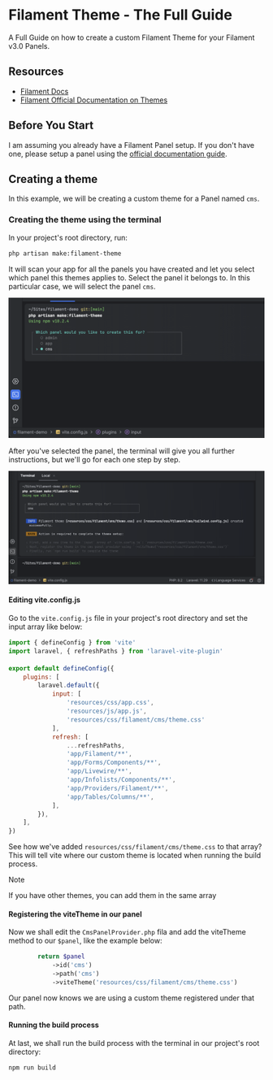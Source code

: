 # Filament Theme - The Full Guide
A Full Guide on how to create a custom Filament Theme for your Filament v3.0 Panels.

## Resources
- [Filament Docs](https://filamentphp.com/docs/)
- [Filament Official Documentation on Themes](https://filamentphp.com/docs/3.x/panels/themes#creating-a-custom-theme)

## Before You Start

I am assuming you already have a Filament Panel setup. If you don't have one, please setup a 
panel using the [official documentation guide](https://filamentphp.com/docs/3.x/panels/getting-started).

## Creating a theme

In this example, we will be creating a custom theme for a Panel named `cms`.

### Creating the theme using the terminal

In your project's root directory, run:

```bash
php artisan make:filament-theme
```

It will scan your app for all the panels you have created and let you select which panel this themes applies to. Select the panel it belongs to. In this particular case, we will select the panel `cms`.

![Create Theme Terminal Command](./screenshots/create-theme.png)

After you've selected the panel, the terminal will give you all further instructions, but we'll go for each one step by step.

![After Creating the Theme](./screenshots/after-create-theme.png)

#### Editing vite.config.js

Go to the `vite.config.js` file in your project's root directory and set the input array like below:

```javascript
import { defineConfig } from 'vite'
import laravel, { refreshPaths } from 'laravel-vite-plugin'

export default defineConfig({
    plugins: [
        laravel.default({
            input: [
                'resources/css/app.css',
                'resources/js/app.js',
                'resources/css/filament/cms/theme.css'
            ],
            refresh: [
                ...refreshPaths,
                'app/Filament/**',
                'app/Forms/Components/**',
                'app/Livewire/**',
                'app/Infolists/Components/**',
                'app/Providers/Filament/**',
                'app/Tables/Columns/**',
            ],
        }),
    ],
})
```

See how we've added `resources/css/filament/cms/theme.css` to that array? This will tell vite where our custom theme is located when running the build process.

>[!note]
> If you have other themes, you can add them in the same array

#### Registering the viteTheme in our panel

Now we shall edit the `CmsPanelProvider.php` fila and add the viteTheme method to our `$panel`, like the example below:

```php
        return $panel
            ->id('cms')
            ->path('cms')
            ->viteTheme('resources/css/filament/cms/theme.css')
```

Our panel now knows we are using a custom theme registered under that path.

#### Running the build process

At last, we shall run the build process with the terminal in our project's root directory:

```bash
npm run build
```